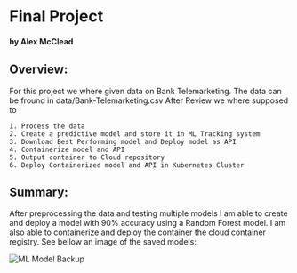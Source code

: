 # Final Project
#### by Alex McClead

## Overview:
For this project we where given data on Bank Telemarketing. The data can be fround in data/Bank-Telemarketing.csv
After Review we where supposed to 

    1. Process the data
    2. Create a predictive model and store it in ML Tracking system
    3. Download Best Performing model and Deploy model as API
    4. Containerize model and API
    5. Output container to Cloud repository
    6. Deploy Containerized model and API in Kubernetes Cluster
    
    
## Summary:

After preprocessing the data and testing multiple models I am able to create and deploy a model with 90% accuracy using a Random Forest model. I am also able to containerize and deploy the container the cloud container registry. See bellow an image of the saved models:

![ML Model Backup](https://localhost:8888/docs/Screen%20Shot%202021-06-06%20at%202.21.54%20PM.png?raw=true)